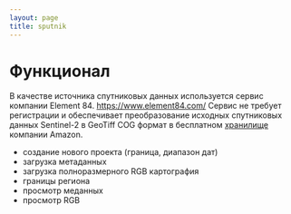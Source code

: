 ```yaml
---
layout: page
title: sputnik
---
```

# Функционал

В качестве источника спутниковых данных используется сервис компании Element 84.
https://www.element84.com/
Сервис не требует регистрации и обеспечивает преобразование исходных спутниковых
данных Sentinel-2 в GeoTiff COG формат в
бесплатном [хранилище](https://registry.opendata.aws/sentinel-2-l2a-cogs/)
компании Amazon.

- создание нового проекта (граница, диапазон дат)
- загрузка метаданных
- загрузка полноразмерного RGB картография
- границы региона
- просмотр меданных
- просмотр RGB